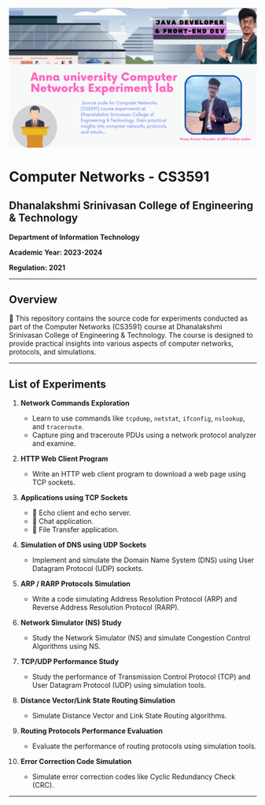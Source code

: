 ![My Image](1.png)

# Computer Networks - CS3591

## Dhanalakshmi Srinivasan College of Engineering & Technology

**Department of Information Technology**

**Academic Year: 2023-2024**

**Regulation: 2021**

---

## Overview

🚀 This repository contains the source code for experiments conducted as part of the Computer Networks (CS3591) course at Dhanalakshmi Srinivasan College of Engineering & Technology. The course is designed to provide practical insights into various aspects of computer networks, protocols, and simulations.

---

## List of Experiments

1. **Network Commands Exploration**
   - Learn to use commands like `tcpdump`, `netstat`, `ifconfig`, `nslookup`, and `traceroute`.
   - Capture ping and traceroute PDUs using a network protocol analyzer and examine.

2. **HTTP Web Client Program**
   - Write an HTTP web client program to download a web page using TCP sockets.

3. **Applications using TCP Sockets**
   - 🔄 Echo client and echo server.
   - 💬 Chat application.
   - 📁 File Transfer application.

4. **Simulation of DNS using UDP Sockets**
   - Implement and simulate the Domain Name System (DNS) using User Datagram Protocol (UDP) sockets.

5. **ARP / RARP Protocols Simulation**
   - Write a code simulating Address Resolution Protocol (ARP) and Reverse Address Resolution Protocol (RARP).

6. **Network Simulator (NS) Study**
   - Study the Network Simulator (NS) and simulate Congestion Control Algorithms using NS.

7. **TCP/UDP Performance Study**
   - Study the performance of Transmission Control Protocol (TCP) and User Datagram Protocol (UDP) using simulation tools.

8. **Distance Vector/Link State Routing Simulation**
   - Simulate Distance Vector and Link State Routing algorithms.

9. **Routing Protocols Performance Evaluation**
   - Evaluate the performance of routing protocols using simulation tools.

10. **Error Correction Code Simulation**
    - Simulate error correction codes like Cyclic Redundancy Check (CRC).

---

